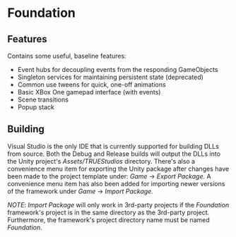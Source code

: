 # Foundation

## Features

Contains some useful, baseline features:
- Event hubs for decoupling events from the responding GameObjects
- Singleton services for maintaining persistent state (deprecated)
- Common use tweens for quick, one-off animations
- Basic XBox One gamepad interface (with events)
- Scene transitions
- Popup stack

## Building

Visual Studio is the only IDE that is currently supported for building DLLs from source. Both the Debug and Release builds will output the DLLs into the Unity project's _Assets/TRUEStudios_ directory. There's also a convenience menu item for exporting the Unity package after changes have been made to the project template under: _Game_ -> _Export Package_. A convenience menu item has also been added for importing newer versions of the framework under _Game_ -> _Import Package_.

_NOTE_: _Import Package_ will only work in 3rd-party projects if the _Foundation_ framework's project is in the same directory as the 3rd-party project. Furthermore, the framework's project directory name must be named _Foundation_.
